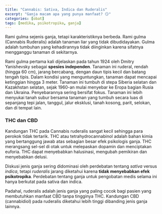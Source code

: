 ```yaml
---
title: "Cannabis: Sativa, Indica dan Ruderalis"
excerpt: "Ganja macam apa yang punya manfaat? 😏"
categories: [obat]
tags: [medika, psikotropika, ganja]
---
```


Rami gulma sejenis ganja, tetapi karakteristiknya berbeda. Rami gulma (Cannabis Ruderalis) adalah tanaman liar yang tidak dibudidayakan. Gulma adalah tumbuhan yang kehadirannya tidak diinginkan karena sifatnya mengganggu tanaman di sekitarnya.

Rami gulma pertama kali dijelaskan pada tahun 1924 oleh Dmitry Yanishevsky sebagai **spesies independen**. Tanaman ini ruderal, rendah (hingga 60 cm), jarang bercabang, dengan daun tipis kecil dan batang tengah tipis. Dalam kondisi yang menguntungkan, tanaman dapat mencapai ketinggian hingga 3 meter. Tanaman ini tumbuh di stepa Siberia selatan dan Kazakhstan selatan, sejak 1960-an mulai menyebar ke Eropa bagian Rusia dan Ukraina. Penyebarannya sering bersifat fokus. Tanaman ini lebih menyukai tanah subur bersama tanaman yang tumbuh secara luas di sepanjang tepi jalan, tanggul, jalur eksklusi, tanah kosong, parit, selokan, dan di tempat lain.

### THC dan CBD

Kandungan THC pada Cannabis ruderalis sangat kecil sehingga para perokok tidak tertarik. THC atau tetrahydrocannabinol adalah bahan kimia yang bertanggung jawab atas sebagian besar efek psikologis ganja. THC merangsang sel-sel di otak untuk melepaskan dopamin dan menciptakan euforia. THC dapat menyebabkan halusinasi, mengubah pemikiran dan menyebabkan delusi.

Diskusi jenis ganja sering didominasi oleh perdebatan tentang _sativa_ versus _indica_, tetapi _ruderalis_ jarang diketahui karena **tidak menyebabkan efek psikotropika**. Perdebatan tentang ganja untuk pengobatan medis selama ini hanya berkutat pada sativa dan indica.

Padahal, ruderalis adalah jenis ganja yang paling cocok bagi pasien yang membutuhkan manfaat CBD tanpa tingginya THC. Kandungan CBD (cannabidiol) pada ruderalis diketahui lebih tinggi dibanding jenis ganja lainnya.
